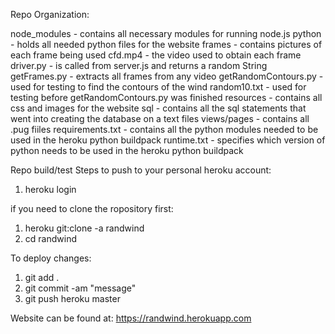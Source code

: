 Repo Organization:

node_modules - contains all necessary modules for running node.js
python - holds all needed python files for the website
  frames - contains pictures of each frame being used
  cfd.mp4 - the video used to obtain each frame
  driver.py - is called from server.js and returns a random String
  getFrames.py - extracts all frames from any video
  getRandomContours.py - used for testing to find the contours of the wind
  random10.txt - used for testing before getRandomContours.py was finished
resources - contains all css and images for the website
sql - contains all the sql statements that went into creating the database on a text files
views/pages - contains all .pug fiiles
requirements.txt - contains all the python modules needed to be used in the heroku python buildpack
runtime.txt - specifies which version of python needs to be used in the heroku python buildpack



Repo build/test
Steps to push to your personal heroku account:
1. heroku login

if you need to clone the ropository first:
1. heroku git:clone -a randwind
2. cd randwind

To deploy changes:
1. git add .
2. git commit -am "message"
3. git push heroku master


Website can be found at:
https://randwind.herokuapp.com
